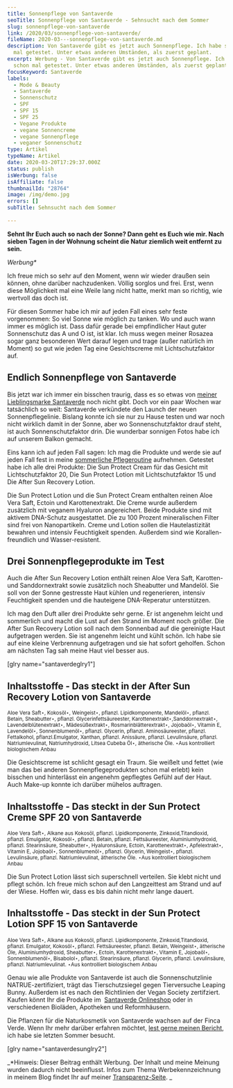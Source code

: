 ```yaml
---
title: Sonnenpflege von Santaverde
seoTitle: Sonnenpflege von Santaverde - Sehnsucht nach dem Sommer
slug: sonnenpflege-von-santaverde
link: /2020/03/sonnenpflege-von-santaverde/
fileName: 2020-03---sonnenpflege-von-santaverde.md
description: Von Santaverde gibt es jetzt auch Sonnenpflege. Ich habe sie schon
  mal getestet. Unter etwas anderen Umständen, als zuerst geplant.
excerpt: Werbung - Von Santaverde gibt es jetzt auch Sonnenpflege. Ich habe sie
  schon mal getestet. Unter etwas anderen Umständen, als zuerst geplant.
focusKeyword: Santaverde
labels:
  - Mode & Beauty
  - Santaverde
  - Sonnenschutz
  - SPF
  - SPF 15
  - SPF 25
  - Vegane Produkte
  - vegane Sonnencreme
  - vegane Sonnenpflege
  - veganer Sonnenschutz
type: Artikel
typeName: Artikel
date: 2020-03-20T17:29:37.000Z
status: publish
isWerbung: false
isAffiliate: false
thumbnailId: "28764"
image: /img/demo.jpg
errors: []
subTitle: Sehnsucht nach dem Sommer
  
---
```


**Sehnt Ihr Euch auch so nach der Sonne? Dann geht es Euch wie mir. Nach sieben
Tagen in der Wohnung scheint die Natur ziemlich weit entfernt zu sein.**

_Werbung\*_

Ich freue mich so sehr auf den Moment, wenn wir wieder draußen sein können, ohne
darüber nachzudenken. Völlig sorglos und frei. Erst, wenn diese Möglichkeit mal
eine Weile lang nicht hatte, merkt man so richtig, wie wertvoll das doch ist.

Für diesen Sommer habe ich mir auf jeden Fall eines sehr feste vorgenommen: So
viel Sonne wie möglich zu tanken. Wo und auch wann immer es möglich ist. Dass
dafür gerade bei empfindlicher Haut guter Sonnenschutz das A und O ist, ist
klar. Ich muss wegen meiner Rosazea sogar ganz besonderen Wert darauf legen und
trage (außer natürlich im Moment) so gut wie jeden Tag eine Gesichtscreme mit
Lichtschutzfaktor auf.

## Endlich Sonnenpflege von Santaverde

Bis jetzt war ich immer ein bisschen traurig, dass es so etwas von
[meiner Lieblingsmarke Santaverde](/?s=santaverde) noch nicht gibt. Doch vor ein
paar Wochen war tatsächlich so weit: Santaverde verkündete den Launch der neuen
Sonnenpflegelinie. Bislang konnte ich sie nur zu Hause testen und war noch nicht
wirklich damit in der Sonne, aber wo Sonnenschutzfaktor drauf steht, ist auch
Sonnenschutzfaktor drin. Die wunderbar sonnigen Fotos habe ich auf unserem
Balkon gemacht.

Eins kann ich auf jeden Fall sagen: Ich mag die Produkte und werde sie auf jeden
Fall fest in meine [sommerliche Pflegeroutine](/2018/07/make-up-fasten/)
aufnehmen. Getestet habe ich alle drei Produkte: Die Sun Protect Cream für das
Gesicht mit Lichtschutzfaktor 20, Die Sun Protect Lotion mit Lichtschutzfaktor
15 und Die After Sun Recovery Lotion.

Die Sun Protect Lotion und die Sun Protect Cream enthalten reinen Aloe Vera
Saft, Ectoin und Karottenextrakt. Die Creme wurde außerdem zusätzlich mit
veganem Hyaluron angereichert. Beide Produkte sind mit aktivem DNA-Schutz
ausgestattet. Die zu 100 Prozent mineralischen Filter sind frei von
Nanopartikeln. Creme und Lotion sollen die Hautelastizität bewahren und intensiv
Feuchtigkeit spenden. Außerdem sind wie Korallen-freundlich und
Wasser-resistent.

## Drei Sonnenpflegeprodukte im Test

Auch die After Sun Recovery Lotion enthält reinen Aloe Vera Saft, Karotten- und
Sanddornextrakt sowie zusätzlich noch Sheabutter und Mandelöl. Sie soll von der
Sonne gestresste Haut kühlen und regenerieren, intensiv Feuchtigkeit spenden und
die hauteigene DNA-Reperatur unterstützen.

Ich mag den Duft aller drei Produkte sehr gerne. Er ist angenehm leicht und
sommerlich und macht die Lust auf den Strand im Moment noch größer. Die After
Sun Recovery Lotion soll nach dem Sonnenbad auf die gereinigte Haut aufgetragen
werden. Sie ist angenehm leicht und kühlt schön. Ich habe sie auf eine kleine
Verbrennung aufgetragen und sie hat sofort geholfen. Schon am nächsten Tag sah
meine Haut viel besser aus.

[glry name="santaverdeglry1"]

## Inhaltsstoffe - Das steckt in der After Sun Recovery Lotion von Santaverde

<small>Aloe Vera Saft⋆, Kokosöl⋆, Weingeist⋆, pflanzl. Lipidkomponente,
Mandelöl⋆, pflanzl. Betain, Sheabutter⋆, pflanzl. Glycerinfettsäureester,
Karottenextrakt⋆,Sanddornextrakt⋆, Lavendelblütenextrakt⋆, Mädesüßextrakt⋆,
Rosmarinblätterextrakt⋆, Jojobaöl⋆, Vitamin E, Lavendelöl⋆, Sonnenblumenöl⋆,
pflanzl. Glycerin, pflanzl. Aminosäureester, pflanzl. Fettalkohol,
pflanzl.Emulgator, Xanthan, pflanzl. Anissäure, pflanzl. Levulinsäure, pflanzl.
Natriumlevulinat, Natriumhydroxid, Litsea Cubeba Öl⋆, ätherische Öle. ⋆Aus
kontrolliert biologischem Anbau</small>

Die Gesichtscreme ist schlicht gesagt ein Traum. Sie weißelt und fettet (wie man
das bei anderen Sonnenpflegeprodukten schon mal erlebt) kein bisschen und
hinterlässt ein angenehm gepflegtes Gefühl auf der Haut. Auch Make-up konnte ich
darüber mühelos auftragen.

## Inhaltsstoffe - Das steckt in der Sun Protect Creme SPF 20 von Santaverde

<small>Aloe Vera Saft⋆, Alkane aus Kokosöl, pflanzl. Lipidkomponente,
Zinkoxid,Titandioxid, pflanzl. Emulgator, Kokosöl⋆, pflanzl. Betain, pflanzl.
Fettsäureester, Aluminiumhydroxid, pflanzl. Stearinsäure, Sheabutter⋆,
Hyaluronsäure, Ectoin, Karottenextrakt⋆, Apfelextrakt⋆, Vitamin E, Jojobaöl⋆,
Sonnenblumenöl⋆, pflanzl. Glycerin, Weingeist⋆, pflanzl. Levulinsäure, pflanzl.
Natriumlevulinat, ätherische Öle. ⋆Aus kontrolliert biologischem Anbau</small>

Die Sun Protect Lotion lässt sich superschnell verteilen. Sie klebt nicht und
pflegt schön. Ich freue mich schon auf den Langzeittest am Strand und auf der
Wiese. Hoffen wir, dass es bis dahin nicht mehr lange dauert.

## Inhaltsstoffe - Das steckt in der Sun Protect Lotion SPF 15 von Santaverde

<small>Aloe Vera Saft⋆, Alkane aus Kokosöl, pflanzl. Lipidkomponente,
Zinkoxid,Titandioxid, pflanzl. Emulgator, Kokosöl⋆, pflanzl. Fettsäureester,
pflanzl. Betain, Weingeist⋆, ätherische Öle, Aluminiumhydroxid, Sheabutter⋆,
Ectoin, Karottenextrakt⋆, Vitamin E, Jojobaöl⋆, Sonnenblumenöl⋆, Bisabolol⋆,
pflanzl. Stearinsäure, pflanzl. Glycerin, pflanzl. Levulinsäure, pflanzl.
Natriumlevulinat. ⋆Aus kontrolliert biologischem Anbau</small>

Genau wie alle Produkte von Santaverde ist auch die Sonnenschutzlinie
NATRUE-zertifiziert, trägt das Tierschutzsiegel gegen Tierversuche Leaping
Bunny. Außerdem ist es nach den Richtlinien der Vegan Society zertifziert.
Kaufen könnt Ihr die Produkte im 
[Santaverde Onlineshop](https://www.santaverde.de/produkte/produktlinien/sun-protect/)
oder in verschiedenen Bioläden, Apotheken und Reformhäusern.

Die Pflanzen für die Naturkosmetik von Santaverde wachsen auf der Finca Verde.
Wenn Ihr mehr darüber erfahren möchtet,
[lest gerne meinen Bericht](/2019/07/santaverde-finca-aloe-vera/), ich habe sie
letzten Sommer besucht.

[glry name="santaverdesunglry2"]

_\*Hinweis: Dieser Beitrag enthält Werbung. Der Inhalt und meine Meinung wurden
dadurch nicht beeinflusst. Infos zum Thema Werbekennzeichnung in meinem Blog
findet Ihr auf meiner [Transparenz-Seite](/werbung/). _

  